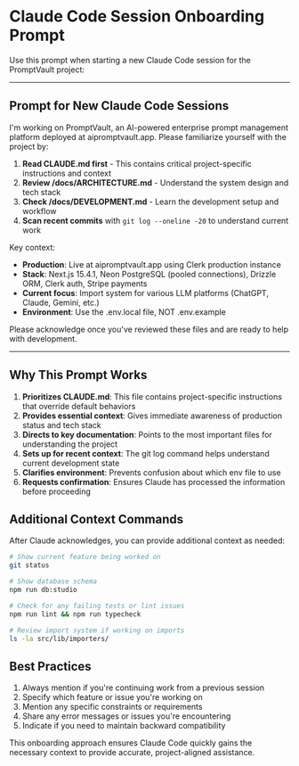 # Claude Code Session Onboarding Prompt

Use this prompt when starting a new Claude Code session for the PromptVault project:

---

## Prompt for New Claude Code Sessions

I'm working on PromptVault, an AI-powered enterprise prompt management platform deployed at aipromptvault.app. Please familiarize yourself with the project by:

1. **Read CLAUDE.md first** - This contains critical project-specific instructions and context
2. **Review /docs/ARCHITECTURE.md** - Understand the system design and tech stack
3. **Check /docs/DEVELOPMENT.md** - Learn the development setup and workflow
4. **Scan recent commits** with `git log --oneline -20` to understand current work

Key context:
- **Production**: Live at aipromptvault.app using Clerk production instance
- **Stack**: Next.js 15.4.1, Neon PostgreSQL (pooled connections), Drizzle ORM, Clerk auth, Stripe payments
- **Current focus**: Import system for various LLM platforms (ChatGPT, Claude, Gemini, etc.)
- **Environment**: Use the .env.local file, NOT .env.example

Please acknowledge once you've reviewed these files and are ready to help with development.

---

## Why This Prompt Works

1. **Prioritizes CLAUDE.md**: This file contains project-specific instructions that override default behaviors
2. **Provides essential context**: Gives immediate awareness of production status and tech stack
3. **Directs to key documentation**: Points to the most important files for understanding the project
4. **Sets up for recent context**: The git log command helps understand current development state
5. **Clarifies environment**: Prevents confusion about which env file to use
6. **Requests confirmation**: Ensures Claude has processed the information before proceeding

## Additional Context Commands

After Claude acknowledges, you can provide additional context as needed:

```bash
# Show current feature being worked on
git status

# Show database schema
npm run db:studio

# Check for any failing tests or lint issues
npm run lint && npm run typecheck

# Review import system if working on imports
ls -la src/lib/importers/
```

## Best Practices

1. Always mention if you're continuing work from a previous session
2. Specify which feature or issue you're working on
3. Mention any specific constraints or requirements
4. Share any error messages or issues you're encountering
5. Indicate if you need to maintain backward compatibility

This onboarding approach ensures Claude Code quickly gains the necessary context to provide accurate, project-aligned assistance.